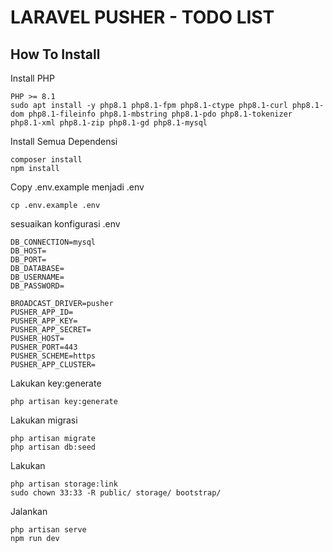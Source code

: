 
# LARAVEL PUSHER - TODO LIST

## How To Install
Install PHP
```
PHP >= 8.1
sudo apt install -y php8.1 php8.1-fpm php8.1-ctype php8.1-curl php8.1-dom php8.1-fileinfo php8.1-mbstring php8.1-pdo php8.1-tokenizer php8.1-xml php8.1-zip php8.1-gd php8.1-mysql
```
Install Semua Dependensi
```
composer install
npm install
```
Copy .env.example menjadi .env
```
cp .env.example .env
```
sesuaikan konfigurasi .env
```
DB_CONNECTION=mysql
DB_HOST=
DB_PORT=
DB_DATABASE=
DB_USERNAME=
DB_PASSWORD=

BROADCAST_DRIVER=pusher
PUSHER_APP_ID=
PUSHER_APP_KEY=
PUSHER_APP_SECRET=
PUSHER_HOST=
PUSHER_PORT=443
PUSHER_SCHEME=https
PUSHER_APP_CLUSTER=
```
Lakukan key:generate
```
php artisan key:generate
```
Lakukan migrasi
```
php artisan migrate
php artisan db:seed
```
Lakukan
```
php artisan storage:link
sudo chown 33:33 -R public/ storage/ bootstrap/
```
Jalankan
```
php artisan serve
npm run dev
```